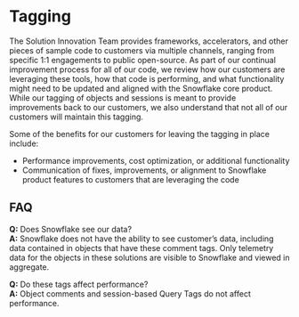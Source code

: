 # Tagging
The Solution Innovation Team provides frameworks, accelerators, and other pieces of sample code to customers via multiple channels, ranging from specific 1:1 engagements to public open-source.  As part of our continual improvement process for all of our code, we review how our customers are leveraging these tools, how that code is performing, and what functionality might need to be updated and aligned with the Snowflake core product.  While our tagging of objects and sessions is meant to provide improvements back to our customers, we also understand that not all of our customers will maintain this tagging.

Some of the benefits for our customers for leaving the tagging in place include:

- Performance improvements, cost optimization, or additional functionality
- Communication of fixes, improvements, or alignment to Snowflake product features to customers that are leveraging the code

## FAQ
**Q:** Does Snowflake see our data?  
**A:** Snowflake does not have the ability to see customer’s data, including data contained in objects that have these comment tags.  Only telemetry data for the objects in these solutions are visible to Snowflake and viewed in aggregate.


**Q:** Do these tags affect performance?  
**A:** Object comments and session-based Query Tags do not affect performance.
